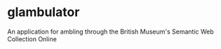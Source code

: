 # glambulator
An application for ambling through the British Museum's Semantic Web Collection Online
